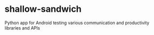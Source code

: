 # shallow-sandwich
Python app for Android testing various communication and productivity libraries and APIs
